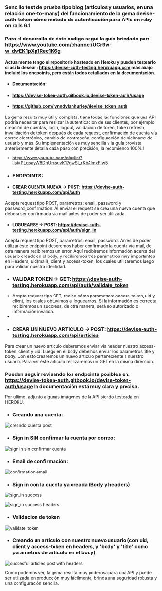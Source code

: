 ### Sencillo test de prueba tipo blog (articulos y usuarios, en una relación one-to-many) del funcionamiento de la gema devise-auth-token cómo método de autenticación para APIs en ruby on rails 6.1
### Para el desarrollo de éste código seguí la guía brindada por: https://www.youtube.com/channel/UCr9w-w_dwEK1pXp1Rec1K6g
#### Actualmente tengo el repositorio hosteado en Heroku y pueden testearlo si así lo desean: https://devise-auth-testing.herokuapp.com más abajo incluiré los endpoints, pero están todos detallados en la documentación.

* #### Documentación: 
* #### https://devise-token-auth.gitbook.io/devise-token-auth/usage
* ####                https://github.com/lynndylanhurley/devise_token_auth

La gema resulta muy útil y completa, tiene todas las funciones que una API podría necesitar para realizar la autenticacion de sus clientes, por ejemplo creación de cuentas, login, logout, validación de token, token refresh, invalidación de token después de cada request, confirmación de cuenta vía correo electrónico, cambio de contraseña, configuración de nickname de usuario y más. Su implementación es muy sencilla y la guía provista anteriormente detalla cada paso con precisión, la recomiendo 100% !
* https://www.youtube.com/playlist?list=PLqsayW8DhUmsuvK17gwSI_rKbAlmxFIw5

* ### ENDPOINTS:
* #### CREAR CUENTA NUEVA -> POST: https://devise-auth-testing.herokuapp.com/api/auth
Acepta request tipo POST, parametros: email, password y password_confirmation. Al enviar el request se crea una nueva cuenta que deberá ser confirmada vía mail antes de poder ser utilizada.

* #### LOGUEARSE -> POST: https://devise-auth-testing.herokuapp.com/api/auth/sign_in
Acepta request tipo POST, parametros: email, password. Antes de poder utilizar éste endpoint deberemos haber confirmado la cuenta vía mail, de otra manera recibiremos un error. Aquí recibiremos información acerca del usuario creado en el body, y recibiremos tres parametros muy importantes en Headers, uid(mail), client y access-token, los cuales utilizaremos luego para validar nuestra identidad.

* ### VALIDAR TOKEN -> GET: https://devise-auth-testing.herokuapp.com/api/auth/validate_token
* Acepta request tipo GET, recibe cómo parametros: access-token, uid y client, los cuales obtuvimos al loguearnos. Si la información es correcta recibiremos un succress, de otra manera, será no autorizado o información invalida.
* 
* ### CREAR UN NUEVO ARTICULO -> POST: https://devise-auth-testing.herokuapp.com/api/articles
Para crear un nuevo articulo deberemos enviar vía header nuestro access-token, client y uid. Luego en el body debemos enviar los parametros title y body. Con ésto crearemos un nuevo articulo perteneciente a nuestro usuario. Para ver éste articulo realizaremos un GET en la misma dirección.

### Pueden seguir revisando los endpoints posibles en: https://devise-token-auth.gitbook.io/devise-token-auth/usage la documentación está muy clara y precisa.

Por ultimo, adjunto algunas imágenes de la API siendo testeada en HEROKU.

* ### Creando una cuenta:
![creando cuenta post](https://user-images.githubusercontent.com/81385234/117499913-4a14fa80-af52-11eb-853d-73ea3e18dc5b.jpg)

* ### Sign in SIN confirmar la cuenta por correo: 
![sign in sin confirmar cuenta](https://user-images.githubusercontent.com/81385234/117499973-631dab80-af52-11eb-875e-490137c9ad69.jpg)

* ### Email de confirmación: 
![confirmation email](https://user-images.githubusercontent.com/81385234/117500026-72045e00-af52-11eb-9e8f-075aa10b52cf.jpg)

* ### Sign in con la cuenta ya creada (Body y headers)
![sign_in success](https://user-images.githubusercontent.com/81385234/117500141-97916780-af52-11eb-8a6b-525a1dd0d5c5.jpg)

![sign_in success headers](https://user-images.githubusercontent.com/81385234/117500171-a6781a00-af52-11eb-9a35-f3bfc22b9406.jpg)

* ### Validacion de token
![validate_token ](https://user-images.githubusercontent.com/81385234/117500244-b7c12680-af52-11eb-8c9c-36fa085fed52.jpg)

* ### Creando un articulo con nuestro nuevo usuario (con uid, client y access-token en headers, y 'body' y 'title' como parametros de articulo en el body)
![succesful articles post with headers](https://user-images.githubusercontent.com/81385234/117500372-eccd7900-af52-11eb-81f3-c1aa1047a937.jpg)

Como podemos ver, la gema resulta muy poderosa para una API y puede ser utilizada en producción muy fácilmente, brinda una seguridad robusta y una configuración sencilla.






